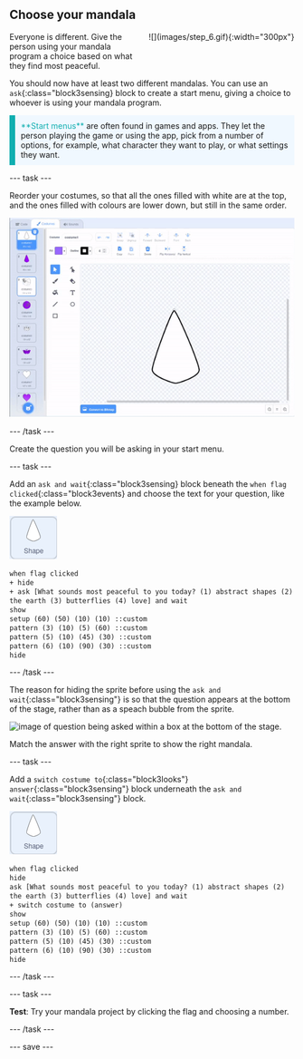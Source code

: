 ## Choose your mandala

<div style="display: flex; flex-wrap: wrap">
<div style="flex-basis: 200px; flex-grow: 1; margin-right: 15px;">
Everyone is different. Give the person using your mandala program a choice based on what they find most peaceful.
</div>
<div>
![](images/step_6.gif){:width="300px"}
</div>
</div>

You should now have at least two different mandalas. You can use an `ask`{:class="block3sensing} block to create a start menu, giving a choice to whoever is using your mandala program. 

<p style="border-left: solid; border-width:10px; border-color: #0faeb0; background-color: aliceblue; padding: 10px;">
<span style="color: #0faeb0">**Start menus**</span> are often found in games and apps. They let the person playing the game or using the app, pick from a number of options, for example, what character they want to play, or what settings they want.
</p>

--- task ---

Reorder your costumes, so that all the ones filled with white are at the top, and the ones filled with colours are lower down, but still in the same order.

![animation of the costumes being placed in order, with the white costumes at the top and the coloured ones further down, but in the same order](images/order_costumes.gif)


--- /task ---

Create the question you will be asking in your start menu.

--- task ---

Add an `ask and wait`{:class="block3sensing} block beneath the `when flag clicked`{:class="block3events} and choose the text for your question, like the example below.

![shape sprite](images/shape_sprite.png)
```blocks3
when flag clicked
+ hide
+ ask [What sounds most peaceful to you today? (1) abstract shapes (2) the earth (3) butterflies (4) love] and wait
show
setup (60) (50) (10) (10) ::custom
pattern (3) (10) (5) (60) ::custom
pattern (5) (10) (45) (30) ::custom
pattern (6) (10) (90) (30) ::custom
hide
```

--- /task ---

The reason for hiding the sprite before using the `ask and wait`{:class="block3sensing"} is so that the question appears at the bottom of the stage, rather than as a speach bubble from the sprite.

![image of question being asked within a box at the bottom of the stage.](question.png)

Match the answer with the right sprite to show the right mandala.

--- task ---

Add a `switch costume to`{:class="block3looks"} `answer`{:class="block3sensing"} block underneath the `ask and wait`{:class="block3sensing"} block. 

![shape sprite](images/shape_sprite.png)
```blocks3
when flag clicked
hide
ask [What sounds most peaceful to you today? (1) abstract shapes (2) the earth (3) butterflies (4) love] and wait
+ switch costume to (answer)
show
setup (60) (50) (10) (10) ::custom
pattern (3) (10) (5) (60) ::custom
pattern (5) (10) (45) (30) ::custom
pattern (6) (10) (90) (30) ::custom
hide
```

--- /task ---


--- task ---

**Test**: Try your mandala project by clicking the flag and choosing a number.

--- /task ---


--- save ---
